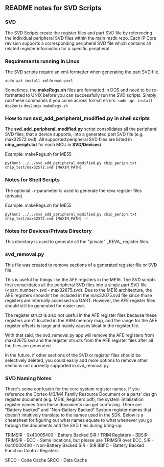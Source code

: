 ## README notes for SVD Scripts

### SVD

The SVD Scripts create the register files and part SVD file by referencing the individual peripheral SVD files within the main msdk repo. Each IP Core revision supports a corresponding peripheral SVD file which contains all related register information for a specific peripheral.

### Requirements running in Linux

The SVD scripts require an xml-formatter when generating the part SVD file.

`sudo apt install xmlformat-perl`

Sometimes, the **makeRegs.sh** files are formatted in DOS and need to be re-formatted to UNIX before you can successfully run the SVD scripts. Simply run these commands if you come across format errors:
`sudo apt install dos2unix`
`dos2unix makeRegs.sh`

### How to run svd_add_peripheral_modified.py in shell scripts

The **svd_add_peripheral_modified.py** script consolidates all the peripheral SVD files, that a device supports, into a generated part SVD file (e.g. max32572.svd). All supported peripheral SVD files are listed in **chip_periph.txt** for each MCU in **SVD/Devices/**.

Example: makeRegs.sh for ME55

`python3 ../../svd_add_peripheral_modified.py chip_periph.txt chip_test/max32572.svd [MAXIM_PATH]`

### Notes for Shell Scripts

The optional `-r` parameter is used to generate the reva register files (private).

Example: makeRegs.sh for ME55

`python3 ../../svd_add_peripheral_modified.py chip_periph.txt chip_test/max32572.svd [MAXIM_PATH] -r`

### Notes for Devices/Private Directory

This directory is used to generate all the "private" \_REVA\_ register files.

### svd_removal.py

This file was created to remove sections of a generated register file or SVD file.

This is useful for things like the AFE registers in the ME16. The SVD scripts first consolidates all the peripheral SVD files into a single part SVD file (<part_number>.svd - max32675.svd). Due to the ME16 architecture, the AFE registers shouldn't be included in the max32675.svd file since those registers are internally accessed via UART. However, the AFE register files should still be generated for easier use.

The register struct is also not useful in the AFE register files because these registers aren't located in the ARM memory map, and the range for the AFE register offsets is large and mainly causes bloat in the register file.

With that said, the svd_removal.py app will remove the AFE registers from max32675.svd and the register structs from the AFE register files after all the files are generated.

In the future, if other sections of the SVD or register files should be selectively deleted, you could easily add more options to remove other sections not currently supported in svd_removal.py.

### SVD Naming Notes

There's some confusion for the core system register names. If you reference the Cortex-M3/M4 Family Resource Document or a parts' design register document (e.g. ME16_Registers.pdf), the system intialization register names from these documents can get confusing. There are "Battery backed" and "Non-Battery Backed" System register names that doesn't intuitively translate to the names used in the SDK. Below is a cheatsheet for figuring out what names equate to what whenever you go through the documents and the SVD files during bring-up.

TRIMSIR - 0x40005400 - Battery Backed SIR / TRIM Registers - BBSIR
TRIMSIR - ECC - Same locations, but please use TRIMSIR over ECC.
SIR - 0x40000400 - Non-Battery Backed SIR - SIR
BBFC - Battery Backed Function Control Registers

SFCC - Code Cache
SRCC - Data Cache


